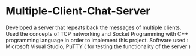 # Multiple-Client-Chat-Server
Developed a server that repeats back the messages of multiple clients. Used the concepts of TCP networking and Socket Programming with C++ programming language in order to implement this project. Software used : Microsoft Visual Studio, PuTTY ( for testing the functionality of the server )

